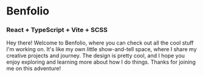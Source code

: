 # Benfolio

### React + TypeScript + Vite + SCSS

Hey there! Welcome to Benfolio, where you can check out all the cool stuff I'm working on. It's like my own little show-and-tell space, where I share my creative projects and journey. The design is pretty cool, and I hope you enjoy exploring and learning more about how I do things. Thanks for joining me on this adventure!
